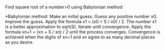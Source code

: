 Find square root of a number>0 using Babylonian method

*Babylonian method:
Make an initial guess. Guess any positive number x0.
Improve the guess. Apply the formula x1 = (x0 + S / x0) / 2. The number x1 is a better approximation to sqrt(S).
Iterate until convergence. Apply the formula xn+1 = (xn + S / xn) / 2 until the process converges. 
Convergence is achieved when the digits of xn+1 and xn agree to as many decimal places as you desire.
